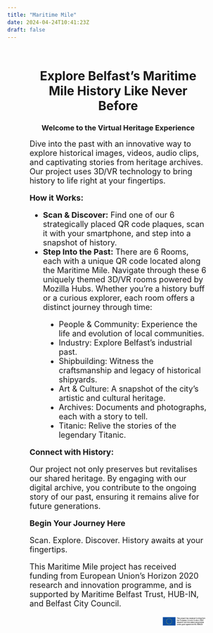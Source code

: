 ```yaml
---
title: "Maritime Mile"
date: 2024-04-24T10:41:23Z
draft: false
---
```


<div style="padding: 2% 10%;">

<div style="text-align:center;">

  # Explore Belfast’s Maritime Mile History Like Never Before

  ### Welcome to the Virtual Heritage Experience
</div>

<div style="text-align:left; font-size:large;">
  Dive into the past with an innovative way to explore historical images, videos, audio clips, and captivating stories from heritage archives. Our project uses 3D/VR technology to bring history to life right at your fingertips.

  **How it Works:**

  <ul style="text-align:left; font-size:large;">
  <li><b>Scan & Discover:</b> Find one of our 6 strategically placed QR code plaques, scan it with your smartphone, and step into a snapshot of history.</li>
  <li><b>Step Into the Past:</b> There are 6 Rooms, each with a unique QR code located along the Maritime Mile. Navigate through these 6 uniquely themed 3D/VR rooms powered by Mozilla Hubs. Whether you’re a history buff or a curious explorer, each room offers a distinct journey through time:</li>
    <ul style="list-style-type:disc; padding-left: 2em;">
      <li> People & Community: Experience the life and evolution of local communities. </li>
      <li> Industry: Explore Belfast’s industrial past. </li>
      <li> Shipbuilding: Witness the craftsmanship and legacy of historical shipyards. </li>
      <li> Art & Culture: A snapshot of the city’s artistic and cultural heritage. </li>
      <li> Archives: Documents and photographs, each with a story to tell. </li>
      <li> Titanic: Relive the stories of the legendary Titanic. </li>
    </ul>
  </ul>

  **Connect with History:**

  Our project not only preserves but revitalises our shared heritage. By engaging with our digital archive, you contribute to the ongoing story of our past, ensuring it remains alive for future generations.

  **Begin Your Journey Here**  
  
  Scan. Explore. Discover. History awaits at your fingertips.

  This Maritime Mile project has received funding from European Union’s Horizon 2020 research and innovation programme, and is supported by Maritime Belfast Trust, HUB-IN, and Belfast City Council.
</div>

<div style="text-align:right; margin-top:20px;">
  <img alt="Horizon 2020 Logo" src="/images/horizon2020.png" style="width:25%;">
</div>
</div>
